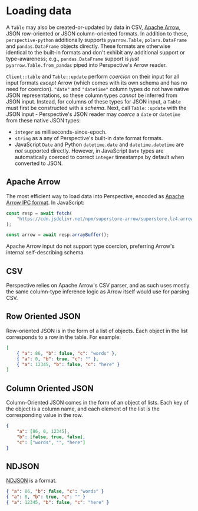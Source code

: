 # Loading data

A `Table` may also be created-or-updated by data in CSV,
[Apache Arrow](https://arrow.apache.org/), JSON row-oriented or JSON
column-oriented formats. In addition to these, `perspective-python` additionally
supports `pyarrow.Table`, `polars.DataFrame` and `pandas.DataFrame` objects
directly. These formats are otherwise identical to the built-in formats and
don't exhibit any additional support or type-awareness; e.g., `pandas.DataFrame`
support is _just_ `pyarrow.Table.from_pandas` piped into Perspective's Arrow
reader.

`Client::table` and `Table::update` perform _coercion_ on their input for all
input formats _except_ Arrow (which comes with its own schema and has no need
for coercion). `"date"` and `"datetime"` column types do not have native JSON
representations, so these column types _cannot_ be inferred from JSON input.
Instead, for columns of these types for JSON input, a `Table` must first be
constructed with a _schema_. Next, call `Table::update` with the JSON input -
Perspective's JSON reader may _coerce_ a `date` or `datetime` from these native
JSON types:

-   `integer` as milliseconds-since-epoch.
-   `string` as a any of Perspective's built-in date format formats.
-   JavaScript `Date` and Python `datetime.date` and `datetime.datetime` are
    _not_ supported directly. However, in JavaScript `Date` types are
    automatically coerced to correct `integer` timestamps by default when
    converted to JSON.

## Apache Arrow

The most efficient way to load data into Perspective, encoded as
[Apache Arrow IPC format](https://arrow.apache.org/docs/python/ipc.html). In
JavaScript:

```javascript
const resp = await fetch(
    "https://cdn.jsdelivr.net/npm/superstore-arrow/superstore.lz4.arrow"
);

const arrow = await resp.arrayBuffer();
```

Apache Arrow input do not support type coercion, preferring Arrow's internal
self-describing schema.

## CSV

Perspective relies on Apache Arrow's CSV parser, and as such uses mostly the
same column-type inference logic as Arrow itself would use for parsing CSV.

## Row Oriented JSON

Row-oriented JSON is in the form of a list of objects. Each object in the list
corresponds to a row in the table. For example:

```json
[
    { "a": 86, "b": false, "c": "words" },
    { "a": 0, "b": true, "c": "" },
    { "a": 12345, "b": false, "c": "here" }
]
```

## Column Oriented JSON

Column-Oriented JSON comes in the form of an object of lists. Each key of the
object is a column name, and each element of the list is the corresponding value
in the row.

```json
{
    "a": [86, 0, 12345],
    "b": [false, true, false],
    "c": ["words", "", "here"]
}
```

## NDJSON

[NDJSON](https://github.com/ndjson/ndjson-spec) is a format.

```json
{ "a": 86, "b": false, "c": "words" }
{ "a": 0, "b": true, "c": "" }
{ "a": 12345, "b": false, "c": "here" }
```
